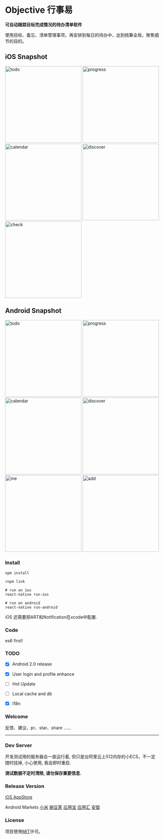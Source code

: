 # Objective 行事易

**可自动跟踪目标完成情况的待办清单软件**

使用目标、备忘、清单管理事项，再安排到每日的待办中，达到统筹全局，聚焦细节的目的。


## iOS Snapshot

<img src="http://ww4.sinaimg.cn/mw690/005LSYBWgw1f9yaghb6azj30yi1pc0z3.jpg" alt="todo" width="250">
<img src="http://ww2.sinaimg.cn/mw690/005LSYBWgw1f9yak7at4nj30yi1pcqa5.jpg" alt="progress" width="250">
<img src="http://ww3.sinaimg.cn/mw690/005LSYBWgw1f9yakrbrxcj30yi1pc7dj.jpg" alt="calendar" width="250">
<img src="http://ww1.sinaimg.cn/mw690/005LSYBWgw1f9yal0zrjpj30yi1pcdq2.jpg" alt="discover" width="250">
<img src="http://ww3.sinaimg.cn/mw690/005LSYBWgw1f9yalao5x7j30yi1pcag8.jpg" alt="check" width="250">

## Android Snapshot

<img src="https://cloud.githubusercontent.com/assets/233960/14515683/ddc43fb0-022e-11e6-99f8-f17f3136546a.png" alt="todo" width="250">
<img src="https://cloud.githubusercontent.com/assets/233960/14515840/05e2a526-0230-11e6-9b8c-7b7871398bb5.png" alt="progress" width="250">
<img src="https://cloud.githubusercontent.com/assets/233960/14515841/0e0ea470-0230-11e6-9d6d-c588b50f7bac.png" alt="calendar" width="250">
<img src="https://cloud.githubusercontent.com/assets/233960/14515715/136220f6-022f-11e6-96e1-495b908d7d36.png" alt="discover" width="250">
<img src="https://cloud.githubusercontent.com/assets/233960/14515738/4f20b5b2-022f-11e6-9f67-5cbfb206f3c8.png" alt="me" width="250">
<img src="https://cloud.githubusercontent.com/assets/233960/14515745/5d81af94-022f-11e6-8ba1-84c8b234843f.png" alt="add" width="250">

### Install

```
npm install

rnpm link

# run on ios
react-native run-ios

# run on android
react-native run-android
```

iOS 还需要把ART和Notification在xcode中配置.


### Code

es6 first!


### TODO

- [x] Android 2.0 release
- [x] User login and profile enhance
- [ ] Hot Update
- [ ] Local cache and db
- [x] I18n


### Welcome

反馈、建议、pr、star、share ……


- - -

### Dev Server

开发测试用的服务器会一直运行着, 但只是台阿里云上512内存的小ECS，不一定随时挂掉, 小心使用, 我会即时重启.

**测试数据不定时清除, 请勿保存重要信息.**


### Release Version

[iOS AppStore](https://itunes.apple.com/cn/app/xing-shi-yi/id931153512?mt=8)

Android Markets
[小米](http://app.mi.com/detail/71912)
[豌豆荚](http://www.wandoujia.com/apps/com.exease.etd.objective)
[应用宝](http://sj.qq.com/myapp/detail.htm?apkName=com.exease.etd.objective)
[应用汇](http://www.appchina.com/app/com.exease.etd.objective)
[安智](http://www.anzhi.com/soft_2619658.html)


### License
项目使用[MIT](LICENSE)许可。
